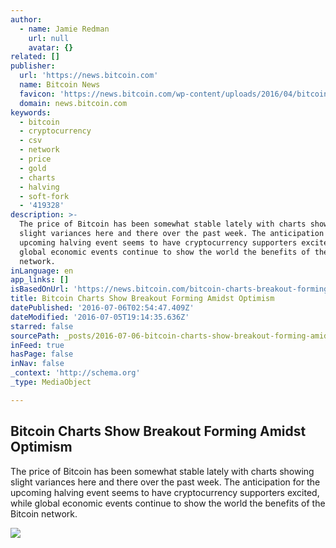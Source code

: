 ```yaml
---
author:
  - name: Jamie Redman
    url: null
    avatar: {}
related: []
publisher:
  url: 'https://news.bitcoin.com'
  name: Bitcoin News
  favicon: 'https://news.bitcoin.com/wp-content/uploads/2016/04/bitcoin_fav.png'
  domain: news.bitcoin.com
keywords:
  - bitcoin
  - cryptocurrency
  - csv
  - network
  - price
  - gold
  - charts
  - halving
  - soft-fork
  - '419328'
description: >-
  The price of Bitcoin has been somewhat stable lately with charts showing
  slight variances here and there over the past week. The anticipation for the
  upcoming halving event seems to have cryptocurrency supporters excited, while
  global economic events continue to show the world the benefits of the Bitcoin
  network.
inLanguage: en
app_links: []
isBasedOnUrl: 'https://news.bitcoin.com/bitcoin-charts-breakout-forming-optimism/'
title: Bitcoin Charts Show Breakout Forming Amidst Optimism
datePublished: '2016-07-06T02:54:47.409Z'
dateModified: '2016-07-05T19:14:35.636Z'
starred: false
sourcePath: _posts/2016-07-06-bitcoin-charts-show-breakout-forming-amidst-optimism.md
inFeed: true
hasPage: false
inNav: false
_context: 'http://schema.org'
_type: MediaObject

---
```

<article style=""><h1>Bitcoin Charts Show Breakout Forming Amidst Optimism</h1><p>The price of Bitcoin has been somewhat stable lately with charts showing slight variances here and there over the past week. The anticipation for the upcoming halving event seems to have cryptocurrency supporters excited, while global economic events continue to show the world the benefits of the Bitcoin network.</p><img src="https://news.bitcoin.com/wp-content/uploads/2016/07/Bitcoin-Charts-Show-Breakout-Forming-Amidst-Optimism.jpg" /></article>